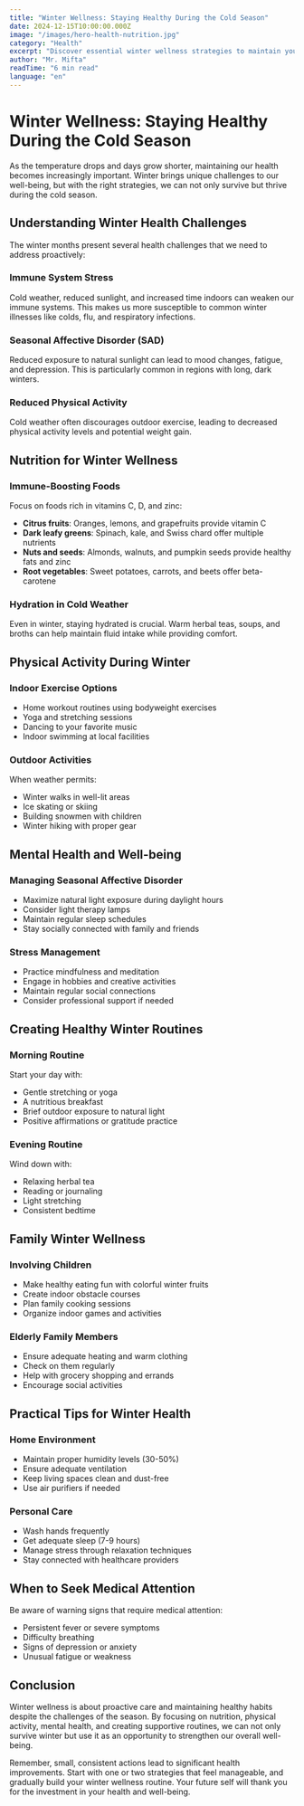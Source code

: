 ```yaml
---
title: "Winter Wellness: Staying Healthy During the Cold Season"
date: 2024-12-15T10:00:00.000Z
image: "/images/hero-health-nutrition.jpg"
category: "Health"
excerpt: "Discover essential winter wellness strategies to maintain your family's health during the cold months, including immune-boosting foods and indoor activities."
author: "Mr. Mifta"
readTime: "6 min read"
language: "en"
---
```


# Winter Wellness: Staying Healthy During the Cold Season

As the temperature drops and days grow shorter, maintaining our health becomes increasingly important. Winter brings unique challenges to our well-being, but with the right strategies, we can not only survive but thrive during the cold season.

## Understanding Winter Health Challenges

The winter months present several health challenges that we need to address proactively:

### Immune System Stress
Cold weather, reduced sunlight, and increased time indoors can weaken our immune systems. This makes us more susceptible to common winter illnesses like colds, flu, and respiratory infections.

### Seasonal Affective Disorder (SAD)
Reduced exposure to natural sunlight can lead to mood changes, fatigue, and depression. This is particularly common in regions with long, dark winters.

### Reduced Physical Activity
Cold weather often discourages outdoor exercise, leading to decreased physical activity levels and potential weight gain.

## Nutrition for Winter Wellness

### Immune-Boosting Foods
Focus on foods rich in vitamins C, D, and zinc:

- **Citrus fruits**: Oranges, lemons, and grapefruits provide vitamin C
- **Dark leafy greens**: Spinach, kale, and Swiss chard offer multiple nutrients
- **Nuts and seeds**: Almonds, walnuts, and pumpkin seeds provide healthy fats and zinc
- **Root vegetables**: Sweet potatoes, carrots, and beets offer beta-carotene

### Hydration in Cold Weather
Even in winter, staying hydrated is crucial. Warm herbal teas, soups, and broths can help maintain fluid intake while providing comfort.

## Physical Activity During Winter

### Indoor Exercise Options
- Home workout routines using bodyweight exercises
- Yoga and stretching sessions
- Dancing to your favorite music
- Indoor swimming at local facilities

### Outdoor Activities
When weather permits:
- Winter walks in well-lit areas
- Ice skating or skiing
- Building snowmen with children
- Winter hiking with proper gear

## Mental Health and Well-being

### Managing Seasonal Affective Disorder
- Maximize natural light exposure during daylight hours
- Consider light therapy lamps
- Maintain regular sleep schedules
- Stay socially connected with family and friends

### Stress Management
- Practice mindfulness and meditation
- Engage in hobbies and creative activities
- Maintain regular social connections
- Consider professional support if needed

## Creating Healthy Winter Routines

### Morning Routine
Start your day with:
- Gentle stretching or yoga
- A nutritious breakfast
- Brief outdoor exposure to natural light
- Positive affirmations or gratitude practice

### Evening Routine
Wind down with:
- Relaxing herbal tea
- Reading or journaling
- Light stretching
- Consistent bedtime

## Family Winter Wellness

### Involving Children
- Make healthy eating fun with colorful winter fruits
- Create indoor obstacle courses
- Plan family cooking sessions
- Organize indoor games and activities

### Elderly Family Members
- Ensure adequate heating and warm clothing
- Check on them regularly
- Help with grocery shopping and errands
- Encourage social activities

## Practical Tips for Winter Health

### Home Environment
- Maintain proper humidity levels (30-50%)
- Ensure adequate ventilation
- Keep living spaces clean and dust-free
- Use air purifiers if needed

### Personal Care
- Wash hands frequently
- Get adequate sleep (7-9 hours)
- Manage stress through relaxation techniques
- Stay connected with healthcare providers

## When to Seek Medical Attention

Be aware of warning signs that require medical attention:
- Persistent fever or severe symptoms
- Difficulty breathing
- Signs of depression or anxiety
- Unusual fatigue or weakness

## Conclusion

Winter wellness is about proactive care and maintaining healthy habits despite the challenges of the season. By focusing on nutrition, physical activity, mental health, and creating supportive routines, we can not only survive winter but use it as an opportunity to strengthen our overall well-being.

Remember, small, consistent actions lead to significant health improvements. Start with one or two strategies that feel manageable, and gradually build your winter wellness routine. Your future self will thank you for the investment in your health and well-being.
